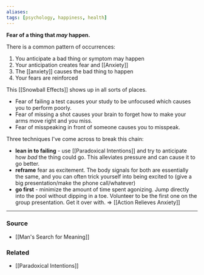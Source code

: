 ```yaml
---
aliases: 
tags: [psychology, happiness, health]
---
```

**Fear of a thing that *may* happen.**

There is a common pattern of occurrences:
1. You anticipate a bad thing or symptom may happen
2. Your anticipation creates fear and [[Anxiety]]
3. The [[anxiety]] causes the bad thing to happen
4. Your fears are reinforced

This [[Snowball Effects]] shows up in all sorts of places.
- Fear of failing a test causes your study to be unfocused which causes you to perform poorly. 
- Fear of missing a shot causes your brain to forget how to make your arms move right and you miss.
- Fear of misspeaking in front of someone causes you to misspeak. 

Three techniques I've come across to break this chain:
- **lean in to failing** - use [[Paradoxical Intentions]] and try to anticipate how *bad* the thing could go. This alleviates pressure and can cause it to go better.
- **reframe** fear as excitement. The body signals for both are essentially the same, and you can often trick yourself into being excited to (give a big presentation/make the phone call/whatever)
- **go first** - minimize the amount of time spent agonizing. Jump directly into the pool without dipping in a toe. Volunteer to be the first one on the group presentation. Get it over with.  => [[Action Relieves Anxiety]]

---
### Source
- [[Man's Search for Meaning]]

### Related
- [[Paradoxical Intentions]]
 